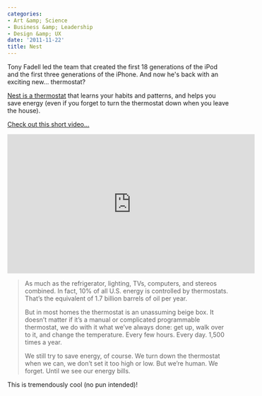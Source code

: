 ```yaml
---
categories:
- Art &amp; Science
- Business &amp; Leadership
- Design &amp; UX
date: '2011-11-22'
title: Nest
---
```


Tony Fadell led the team that created the first 18 generations of the iPod and the first three generations of the iPhone. And now he's back with an exciting new... thermostat?

<a href="http://www.nest.com/index.html">Nest is a thermostat</a> that learns your habits and patterns, and helps you save energy (even if you forget to turn the thermostat down when you leave the house).

<a href="https://www.youtube.com/watch?v=QCJ1PnVlzIE">Check out this short video...</a>

<iframe class="alignc" width="560" height="315" src="https://www.youtube.com/embed/QCJ1PnVlzIE?rel=0" frameborder="0" allowfullscreen></iframe>

<blockquote>As much as the refrigerator, lighting, TVs, computers, and stereos combined. In fact, 10% of all U.S. energy is controlled by thermostats. That’s the equivalent of 1.7 billion barrels of oil per year.

But in most homes the thermostat is an unassuming beige box. It doesn’t matter if it’s a manual or complicated programmable thermostat, we do with it what we’ve always done: get up, walk over to it, and change the temperature. Every few hours. Every day. 1,500 times a year.

We still try to save energy, of course. We turn down the thermostat when we can, we don’t set it too high or low. But we’re human. We forget. Until we see our energy bills.</blockquote>

This is tremendously cool (no pun intended)!